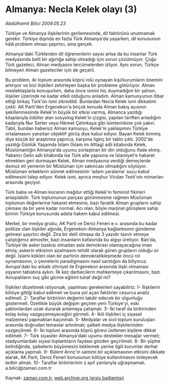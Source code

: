 # Almanya: Necla  Kelek olayı (3)

*Abdülhamit Bilici 2009.05.23*

<tr><td class="metin" colspan="2" style="padding-top: 20px; padding-left: 5px; padding-right: 10px;">Türkiye ve Almanya ilişkilerinin gerilemesinde, dil faktörünü unutmamak gerekir. Türkiye dışında en fazla Türk Almanya'da yaşarken, dil konusunun hâlâ problem olması şaşırtıcı, ama gerçek.</td></tr><tr><td class="metin" colspan="2" style="padding-top: 20px; padding-left: 5px; padding-right: 10px;"><p>Almanya'daki Türklerden dil öğrenenlerin sayısı artsa da bu insanlar Türk medyasında belli bir ağırlığa sahip olmadığı için sorun çözülmüyor. Çoğu Türk gazeteci, Alman medyasını tercümelerden izliyor. Aynı sorun, Türkçe bilmeyen Alman gazeteciler için de geçerli.
<p> Bu problem, iki toplum arasında köprü rolü oynayan kişi/kurumların önemini artırıyor ve bizi ilişkileri zehirleyen başka bir probleme götürüyor. Alman meslektaşlarla konuşurken, daha önce ismini hiç duymadığım bir şahsın, ilişkiler üzerinde ne kadar etkili olduğunu anladım. Alman kamuoyunun itibar ettiği birkaç Türk'ün ismi zikredildi. Bunlardan Necla Kelek ismi dikkatimi çekti. AK Parti'den Ergenekon'a birçok konuda Alman bakış açısının şekillenmesinde Kelek'in büyük bir etkisi varmış. Almanca yazdığı kitaplarıyla ödüller alan sosyolog Kelek'in çizgisi, yapılan tariften anladığım kadarıyla Nur Serter veya Hikmet Çetinkaya gibi isimlerinkine çok yakın. Tabii, bundan habersiz Alman kamuoyu, Kelek'in yaklaşımını Türkiye ortalamasını yansıtan objektif görüş diye kabul ediyor. Bayan Kelek kimmiş diye küçük bir araştırma yapınca, karşıma ilginç bir tablo çıktı. 2002'de yazdığı Günlük Yaşamda İslam (İslam im Alltag) adlı kitabında Kelek, Müslümanlığın Almanya'da uyumu zorlaştıran bir din olduğunu ifade etmiş. Yabancı Gelin adlı kitabında ise Türk aile yapısına ve İslamiyet'e hakaret etmekten geri durmayan Kelek, Alman medyasına verdiği demeçlerde domuz eti yemenin bir Müslüman için sakıncası olmadığını söylüyor. Müslüman erkeklerin sünnet edilmesinin 'adam yaralama' suçu kabul edilmesini talep ediyor. Kelek ismi, ayrıca meşhur Vicdan Testi'nin mimarları arasında geçiyor.
<p> Türk baba ve Alman kocanın mağdur ettiği Kelek'in feminist fikirleri anlaşılabilir. Türk toplumunun parçası görünmesine rağmen Müslüman toplumun değerlerine hakaret etmesine, bazı fanatik Alman grupların sahip çıkması da bir yere kadar normal. Acı olan, böyle marjinal görüşlere sahip birinin Türkiye konusunda adeta hakem kabul edilmesi. 
<p> Merkel, bir medya grubu, AK Parti ve Deniz Feneri e.v. arasında bu kadar politize olan ilişkiler ağında, Ergenekon-Almanya bağlantısının gündeme gelmesi şaşırtıcı değil. Zira bir delil olmasa da 3 yazıdır tasvir etmeye çalıştığımız atmosfer, bazı insanların kafasında bu algıyı üretiyor. Batı'da, Türkiye'de asker baskısı olmadan asla demokrasi olamayacağına iman etmiş; askerin etkisinin azalmasını tehdit olarak gören grupların olduğu sır değil. İslami kökleri olan bir partinin demokratikleşmede öncü rol oynamasının, o çevrelerin paradigmasını nasıl sarstığını da biliyoruz. Avrupa'daki bu arkaik zihniyet ile Ergenekon arasında ilişki olmaması eşyanın tabiatına aykırı. İlk kez darbecilerin mahkemeye çıkarılmasını, bazı Avrupalıların suç gibi görme eğilimi tuhaf değil mi?
<p> İlişkileri düzeltmek istiyorsak, yapılması gerekenleri sayabiliriz: 1- İlişkilerin kötüye gittiği kabul edilmeli ve buna yol açan faktörler cesurca analiz edilmeli. 2- Taraflar birbirinin değerini takdir edecek bir olgunluğu göstermeli. Özellikle büyük değişim geçiren yeni Türkiye'yi, eski şablonlardan uzak durarak anlamaya çalışmalı. 3- İki taraf da birbirinden kolay kolay vazgeçemeyeceğini görmeli. 4- İkili ilişkileri iç siyaset malzemesi yapmaktan kaçınmalı. 5- Medyalar ve sivil toplum kuruluşları arasında doğrudan temaslar artırılmalı; şaibeli medya ilişkilerinden vazgeçilmeli. 6- İki toplum arasında köprü görevi üstlenen kişilere dikkat edilmeli. 7- Türk siyasiler Almanya'daki uyumu destekler mesajlar vermeli; stadyumlardaki siyasi toplantıların faydası gözden geçirilmeli. 8- Bir şüphe belirdiğinde, şaibelerin büyümesini beklemek yerine ilgili kurumlar derhal açıklama yapmalı. 9- Bülent Arınç'ın samimi bir açıklamasının etkisini dikkate alarak, AK Parti, Deniz Feneri konusunun kötüye kullanılmasını önleyecek tedbir almalı. 10- Taraflar birbirlerinin z ayıf yanlarıyla uğraşmamalı. a.bilici@zaman.com.tr<br/></p></p></p></p></p></td></tr>

Kaynak: [zaman.com.tr](http://zaman.com.tr/yazar.do?yazino=850737), [web.archive.org (arşiv bağlantısı)](http://web.archive.org/web/20090531124007/http://www.zaman.com.tr:80/yazar.do?yazino=850737)
